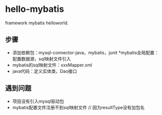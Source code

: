 # hello-mybatis
framework mybatis helloworld.

## 步骤
* 添加依赖包：mysql-connector-java，mybatis，junit 
*mybatis全局配置：配置数据源，sql映射文件引入
* mybatis的sql映射文件：xxxMapper.xml
* java代码：定义实体类，Dao接口

## 遇到问题
* 项目没有引入mysql驱动包
* mybatis配置文件注册不到sql映射文件    // 因为resultType没有加包名

